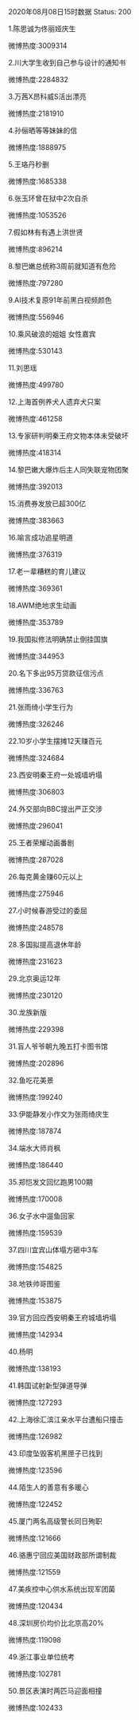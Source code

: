 2020年08月08日15时数据
Status: 200

1.陈思诚为佟丽娅庆生

微博热度:3009314

2.川大学生收到自己参与设计的通知书

微博热度:2284832

3.万茜X昂科威S活出漂亮

微博热度:2181910

4.孙俪晒等等妹妹的信

微博热度:1888975

5.王珞丹秒删

微博热度:1685338

6.张玉环曾在狱中2次自杀

微博热度:1053526

7.假如林有有遇上洪世贤

微博热度:896214

8.黎巴嫩总统称3周前就知道有危险

微博热度:797280

9.AI技术复原91年前黑白视频颜色

微博热度:556946

10.乘风破浪的姐姐 女性嘉宾

微博热度:530143

11.刘思瑶

微博热度:499780

12.上海首例养犬人遗弃犬只案

微博热度:461258

13.专家研判明秦王府文物本体未受破坏

微博热度:418314

14.黎巴嫩大爆炸后主人同失联宠物团聚

微博热度:392013

15.消费券发放已超300亿

微博热度:383663

16.喻言成功追星明道

微博热度:376319

17.老一辈糟糕的育儿建议

微博热度:369361

18.AWM绝地求生动画

微博热度:353789

19.我国拟修法明确禁止倒挂国旗

微博热度:344953

20.名下多出95万贷款征信污点

微博热度:336763

21.张雨绮小学生行为

微博热度:326246

22.10岁小学生摆摊12天赚百元

微博热度:324684

23.西安明秦王府一处城墙坍塌

微博热度:306803

24.外交部向BBC提出严正交涉

微博热度:296041

25.王者荣耀动画番剧

微博热度:287028

26.每克黄金赚60元以上

微博热度:275946

27.小时候春游受过的委屈

微博热度:248578

28.多国拟提高退休年龄

微博热度:231623

29.北京奥运12年

微博热度:230120

30.龙族新版

微博热度:229398

31.盲人爷爷朝九晚五打卡图书馆

微博热度:202896

32.鱼吃花美景

微博热度:199240

33.伊能静发小作文为张雨绮庆生

微博热度:187874

34.端水大师肖枫

微博热度:186440

35.郑恺发文回忆跑男100期

微博热度:170008

36.女子水中遛鱼回家

微博热度:159539

37.四川宜宾山体塌方砸中3车

微博热度:154825

38.地铁帅哥图鉴

微博热度:153875

39.官方回应西安明秦王府城墙坍塌

微博热度:142934

40.杨明

微博热度:138193

41.韩国试射新型弹道导弹

微博热度:127293

42.上海徐汇滨江亲水平台遭船只撞击

微博热度:126982

43.印度坠毁客机黑匣子已找到

微博热度:123596

44.陌生人的善意有多暖心

微博热度:122452

45.厦门两名高级警长同日殉职

微博热度:121666

46.骆惠宁回应美国财政部所谓制裁

微博热度:121559

47.美疾控中心供水系统出现军团菌

微博热度:120434

48.深圳房价均价比北京高20%

微博热度:119098

49.浙江事业单位统考

微博热度:102781

50.景区表演时两匹马迎面相撞

微博热度:102433

